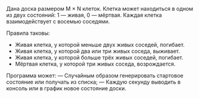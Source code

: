 Дана доска размером M × N клеток.
Клетка может находиться в одном из двух состояний: 1 — живая, 0 — мёртвая.
Каждая клетка взаимодействует с восемью соседями.

Правила таковы:
- Живая клетка, у которой меньше двух живых соседей, погибает.
- Живая клетка, у которой два или три живых соседа, выживает.
- Живая клетка, у которой больше трёх живых соседей, погибает.
- Мёртвая клетка, у которой три живых соседа, возрождается.

Программа может:
— Случайным образом генерировать стартовое состояние или получать из списка;
— Каждую секунду выводить в консоль или в график новое состояние доски.